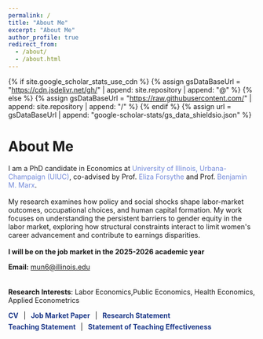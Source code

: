 ```yaml
---
permalink: /
title: "About Me"
excerpt: "About Me"
author_profile: true
redirect_from: 
  - /about/
  - /about.html
---
```


{% if site.google_scholar_stats_use_cdn %}
{% assign gsDataBaseUrl = "https://cdn.jsdelivr.net/gh/" | append: site.repository | append: "@" %}
{% else %}
{% assign gsDataBaseUrl = "https://raw.githubusercontent.com/" | append: site.repository | append: "/" %}
{% endif %}
{% assign url = gsDataBaseUrl | append: "google-scholar-stats/gs_data_shieldsio.json" %}

<span class='anchor' id='about-me'></span>

#   About Me
I am a PhD candidate in Economics at <a href="https://siebelschool.illinois.edu/" style="color: #7289da; text-decoration: none;">University of Illinois, Urbana-Champaign (UIUC)</a>, co-advised by Prof. <a href="https://elizaforsythe.web.illinois.edu" style="color: #7289da; text-decoration: none;">Eliza Forsythe</a> and Prof. <a href="https://sites.google.com/site/benjaminmmarx/" style="color: #7289da; text-decoration: none;">Benjamin M. Marx</a>. 
<br><br>
My research examines how policy and social shocks shape labor-market outcomes, occupational choices, and human capital formation. My work focuses on understanding the persistent barriers to gender equity in the labor market, exploring how structural constraints interact to limit women's career advancement and contribute to earnings disparities.
<br><br>
**I will be on the job market in the 2025-2026 academic year**

**Email:** [mun6@illinois.edu](mailto:mun6@illinois.edu)
<br><br><br>
 **Research Interests**: Labor Economics,Public Economics, Health Economics, Applied Econometrics
<style>
  .link-blue-bold {
    color:#1e3a8a;            /* navy-ish, a bit brighter */
    text-decoration:none;
    font-weight:700;
  }
  .link-blue-bold:hover,
  .link-blue-bold:focus {
    color:#152e6b;            /* darker on hover/focus */
    text-decoration:underline;
  }
  .sep { padding: 0 0.4rem; }
</style>

<!-- Line 1 -->
<!-- Line 1 -->
<div>
  <a class="link-blue-bold" href="https://www.dropbox.com/scl/fi/wjglgvm1y9uka01v5xlxv/Sanghee_CV.pdf?rlkey=q804bo2bm74l4witbu71mf0zb&st=2u89ysol&dl=0" target="_blank" rel="noopener">CV</a>
  <span class="sep">|</span>
  <a class="link-blue-bold" href="https://www.dropbox.com/scl/fi/5n41hospegh60dkggpc30/Job_Market_Paper.pdf?rlkey=v2yd9mhi5rkgk8ls7xm4z2gvk&st=yqngqcjr&dl=0" target="_blank" rel="noopener">Job Market Paper</a>
  <span class="sep">|</span>
  <a class="link-blue-bold" href="https://www.dropbox.com/scl/fi/ooofasbxinpz58lchql1n/Research_Statement.pdf?rlkey=tivnqhvky6xir4z5kwp7yl7jm&st=b6952q4j&dl=0" target="_blank" rel="noopener">Research Statement</a>
</div>

<!-- Line 2 -->
<div style="margin-top:0.4rem;">
  <a class="link-blue-bold" href="https://www.dropbox.com/scl/fi/50a92nxbx41bbtdlcf5km/Teaching_Statement.pdf?rlkey=018xey7u2lrkh8by42gn5kxsn&st=avs5ksyz&dl=0" target="_blank" rel="noopener">Teaching Statement</a>
  <span class="sep">|</span>
  <a class="link-blue-bold" href="https://www.dropbox.com/scl/fi/5q9ra71gqkw7a3ct90mob/Teaching_Effectiveness.pdf?rlkey=3ckaprcbtji3ot6o9ezsc32wn&st=ymdbe7hl&dl=0" target="_blank" rel="noopener">Statement of Teaching Effectiveness</a>
</div>

<!-- Optional: add Research Statement (uncomment to use)
<div style="margin-top:0.4rem;">
  <a class="link-blue-bold" href="https://www.dropbox.com/scl/fi/ooofasbxinpz58lchql1n/Research_Statement.pdf?rlkey=tivnqhvky6xir4z5kwp7yl7jm&st=b6952q4j&dl=0" target="_blank" rel="noopener">Research Statement</a>
</div>
-->


<style>
  /* clearly increases font size of main content text */
  .page__content, .page__content p, .page__content li {
      font-size: 16px;  /* adjust the number clearly as needed */
  }
  
  .page__content h1 {
      font-size: 24px;
  }

  .page__content h2 {
      font-size: 20px;
  }

  .page__content h3 {
      font-size: 16px;
  }
</style>


<style>
.page__content {
  max-width: 750px; /* 원하는 글의 최대 너비 */
  margin: 0 auto;   /* 좌우 중앙 정렬 */
  padding: 20px;    /* 주변 패딩 추가 */
}
</style>
